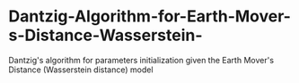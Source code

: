 # Dantzig-Algorithm-for-Earth-Mover-s-Distance-Wasserstein-
Dantzig's algorithm for parameters initialization given the Earth Mover's Distance (Wasserstein distance) model
